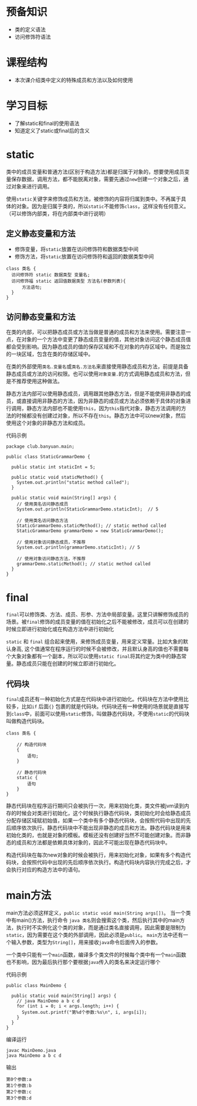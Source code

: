 # 预备知识

* 类的定义语法
* 访问修饰符语法

# 课程结构

* 本次课介绍类中定义的特殊成员和方法以及如何使用

# 学习目标

- 了解static和final的使用语法
- 知道定义了static或final后的含义

# static

类中的成员变量和普通方法(区别于构造方法)都是归属于对象的，想要使用成员变量保存数据，调用方法，都不能脱离对象，需要先通过`new`创建一个对象之后，通过对象来进行调用。

使用`static`关键字来修饰成员和方法，被修饰的内容将归属到类中。不再属于具体的对象。因为是归属于类的，所以`static`不能修饰`class`，这样没有任何意义。（可以修饰内部类，将在内部类中进行说明）

## 定义静态变量和方法

- 修饰变量，将`static`放置在访问修饰符和数据类型中间
- 修饰方法，将`static`放置在访问修饰符和返回的数据类型中间

```
class 类名 {
  访问修饰符 static 数据类型 变量名;
  访问修饰福 static 返回值数据类型 方法名(参数列表){
      方法语句;
  }
}
```

## 访问静态变量和方法

在类的内部，可以把静态成员或方法当做是普通的成员和方法来使用。需要注意一点，在对象的一个方法中变更了静态成员变量的值，其他对象访问这个静态成员值都会受到影响。因为静态成员的值的保存区域和不在对象的内存区域中。而是独立的一块区域，包含在类的存储区域中。

在类的外部使用`类名.变量名`或`类名.方法名`来直接使用静态成员和方法，前提是具备静态成员或方法的访问权限。也可以使用`对象变量.`的方式调用静态成员和方法，但是不推荐使用这种做法。

静态方法内部可以使用静态成员，调用跟其他静态方法，但是不能使用非静态的成员，或直接调用非静态的方法，因为非静态的成员或方法必须依赖于具体的对象进行调用，静态方法内部也不能使用`this`，因为`this`指代对象，静态方法调用的方法的时候都没有创建过对象，所以不存在`this`。静态方法中可以new对象，然后使用这个对象的非静态方法和成员。

代码示例

```
package club.banyuan.main;

public class StaticGrammarDemo {

  public static int staticInt = 5;

  public static void staticMethod() {
    System.out.println("static method called");
  }

  public static void main(String[] args) {
    // 使用类名访问静态成员
    System.out.println(StaticGrammarDemo.staticInt);  // 5

    // 使用类名访问静态方法
    StaticGrammarDemo.staticMethod(); // static method called
    StaticGrammarDemo grammarDemo = new StaticGrammarDemo();

    // 使用对象访问静态成员，不推荐
    System.out.println(grammarDemo.staticInt); // 5

    // 使用对象访问静态方法，不推荐
    grammarDemo.staticMethod(); // static method called
  }
}
```

# final

`final`可以修饰类、方法、成员、形参、方法中局部变量。这里只讲解修饰成员的场景。被`final`修饰的成员变量的值在初始化之后不能被修改，成员可以在创建的时候立即进行初始化或在构造方法中进行初始化

`static` 和 `final` 组合起来使用，来修饰成员变量，用来定义常量。比如大象的默认身高, 这个值通常在程序运行的时候不会被修改，并且默认身高的值也不需要每个大象对象都有一个副本，所以可以使用`static final`将其约定为类中的静态常量。静态成员只能在创建的时候立即进行初始化。

## 代码块

`final`成员还有一种初始化方式是在代码块中进行初始化。代码块在方法中使用比较多，比如`if` 后面`{}` 包裹的就是代码块。代码块还有一种使用的场景就是直接写到`class`中，前面可以使用`static`修饰，叫做静态代码块，不使用`static`的代码块叫做构造代码块。

```
class 类名 {
    
    // 构造代码块
    {
        语句;
    }
    
    // 静态代码块
    static {
        语句
    }
}
```

静态代码块在程序运行期间只会被执行一次，用来初始化类，类文件被jvm读到内存的时候会对类进行初始化，这个时候执行静态代码块，类初始化时会给静态成员分配存储区域赋初始值，如果一个类中有多个静态代码块，会按照代码中出现的先后顺序依次执行。静态代码块中不能出现非静态的成员和方法。静态代码块是用来初始化类的，也就是对象的模板。模板还没有创建好当然不可能创建对象。而非静态的成员和方法都是依赖具体对象的，因此不可能出现在静态代码块中。

构造代码块在每次new对象的时候会被执行，用来初始化对象，如果有多个构造代码块，会按照代码中出现的先后顺序依次执行。构造代码块内容执行完成之后，才会执行对应的构造方法中的语句。

# main方法

main方法必须这样定义，`public static void main(String args[])`。 当一个类中有main()方法，执行命令 `java 类名`则会搜索这个类，然后执行其中的main方法，执行时不实例化这个类的对象，而是通过类名直接调用，因此需要是限制为`static`，因为需要在这个类的外部调用，因此必须是`public`。 `main`方法中还有一个输入参数，类型为`String[]`，用来接收`java`命令后面传入的参数。

一个类中只能有一个`main`函数，编译多个类文件的时候每个类中有一个`main`函数也不影响，因为最后执行那个要根据`java`传入的类名来决定运行哪个

代码示例

```
public class MainDemo {

  public static void main(String[] args) {
    // java MainDemo a b c d
    for (int i = 0; i < args.length; i++) {
      System.out.printf("第%d个参数:%s\n", i, args[i]);
    }
  }
}
```

编译运行

```
javac MainDemo.java
java MainDemo a b c d
```

输出

```
第0个参数:a
第1个参数:b
第2个参数:c
第3个参数:d
```

